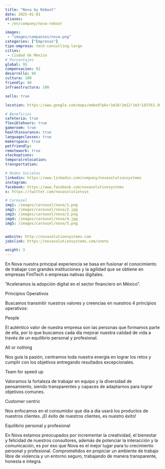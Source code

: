 ```yaml
---
title: "Nova by Reboot"
date: 2025-01-01
aliases:
 - /en/company/nova-reboot

images: 
 - "images/companies/nova.png"
categories: ["Empresas"]
tipo-empresa: tech-consulting-large
cities: 
 - Ciudad de México
# Porcentajes  
global: 95
compensacion: 92
desarrollo: 94
cultura: 100
friendly: 90
infraestructura: 100

sello: true

location: https://www.google.com/maps/embed?pb=!1m18!1m12!1m3!1d3763.361354974175!2d-99.16777342501409!3d19.396786881874984!2m3!1f0!2f0!3f0!3m2!1i1024!2i768!4f13.1!3m3!1m2!1s0x85d2001df411d46d%3A0xe2d7460a1a13552a!2sNova%20by%20reboot!5e0!3m2!1ses-419!2smx!4v1738039150744!5m2!1ses-419!2smx

# Beneficios
cafeteria: true
flexiblehours: true
gameroom: true
healthinsurance: true
languageclasses: true
makerspace: true
petfriendly: 
remotework: true
stockoptions: 
temporalrelocation: 
transportation: 

# Redes Sociales
linkedin: https://www.linkedin.com/company/novasolutionsystems
instagram: 
facebook: https://www.facebook.com/novasolutionsystems
x: https://twitter.com/novasolutionsys

# Carousel
img1: /images/carousel/nova/1.png
img2: /images/carousel/nova/2.jpg
img3: /images/carousel/nova/3.png
img4: /images/carousel/nova/4.jpg
img5: /images/carousel/nova/5.png


website: http://novasolutionsystems.com
jobslink: https://novasolutionsystems.com/unete

weight: 3
---
```


En Nova nuestra principal experiencia se basa en fusionar el conocimiento de trabajar con grandes instituciones y la agilidad que se obtiene en empresas FintTech o empresas nativas digitales.

“Aceleramos la adopción digital en el sector financiero en México”.

Principios Operativos 

Buscamos transmitir nuestros valores y creencias en nuestros 4 principios operativos:

People

El auténtico valor de nuestra empresa son las personas que formamos parte de ella, por lo que buscamos cada día mejorar nuestra calidad de vida a través de un equilibrio personal y profesional.

All or nothing

Nos guía la pasión, centramos toda nuestra energía en lograr los retos y cumplir con los objetivos entregando resultados excepcionales.

Team for speed up

Valoramos la fortaleza de trabajar en equipo y la diversidad de pensamiento, siendo transparentes y capaces de adaptarnos para lograr objetivos comunes.

Customer centric

Nos enfocamos en el consumidor que día a día usará los productos de nuestros clientes. ¡El éxito de nuestros clientes, es nuestro éxito!

Equilibrio personal y profesional

En Nova estamos preocupados por incrementar la creatividad, el bienestar y felicidad de nuestros consultores, además de potenciar la interacción y la comunicación, es por eso que Nova  es el mejor lugar para tu crecimiento personal y profesional. Comprometidos en propiciar un ambiente de trabajo libre de violencia y un entorno seguro, trabajando de manera transparente, honesta e íntegra.
